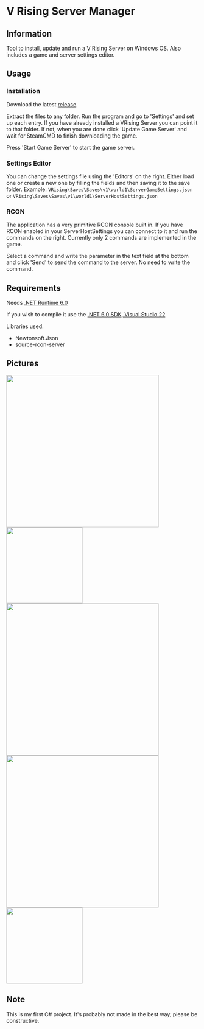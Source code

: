 # V Rising Server Manager

## Information
Tool to install, update and run a V Rising Server on Windows OS. Also includes a game and server settings editor.


## Usage
### Installation
Download the latest [release](https://github.com/Lacyway/V-Rising-Server-Manager/releases).

Extract the files to any folder. Run the program and go to 'Settings' and set up each entry.
If you have already installed a VRising Server you can point it to that folder. If not, when you are done click 'Update Game Server' and wait for SteamCMD to finish downloading the game.

Press 'Start Game Server' to start the game server.

### Settings Editor
You can change the settings file using the 'Editors' on the right. Either load one or create a new one by filling the fields and then saving it to the save folder.
Example: `VRising\Saves\Saves\v1\world1\ServerGameSettings.json` or `VRising\Saves\Saves\v1\world1\ServerHostSettings.json`

### RCON
The application has a very primitive RCON console built in. If you have RCON enabled in your ServerHostSettings you can connect to it and run the commands on the right. Currently only 2 commands are implemented in the game.

Select a command and write the parameter in the text field at the bottom and click 'Send' to send the command to the server. No need to write the command.

## Requirements
Needs [.NET Runtime 6.0](https://download.visualstudio.microsoft.com/download/pr/5681bdf9-0a48-45ac-b7bf-21b7b61657aa/bbdc43bc7bf0d15b97c1a98ae2e82ec0/windowsdesktop-runtime-6.0.5-win-x64.exe)

If you wish to compile it use the [.NET 6.0 SDK, Visual Studio 22](https://dotnet.microsoft.com/en-us/download/visual-studio-sdks)

Libraries used:
- Newtonsoft.Json
- source-rcon-server

## Pictures

<img src="https://i.imgur.com/RSkccw8.png" width="400">
<img src="https://i.imgur.com/P4uZFoR.png" width="200">
<img src="https://i.imgur.com/hAOgfxd.png" width="400">
<img src="https://i.imgur.com/vNB86zM.png" width="400">
<img src="https://i.imgur.com/JqRlHP0.png" width="200">

## Note
This is my first C# project. It's probably not made in the best way, please be constructive.
